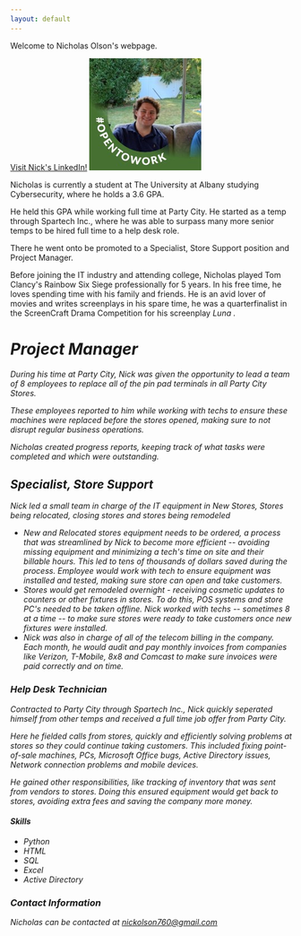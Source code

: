 ```yaml
---
layout: default
---
```


Welcome to Nicholas Olson's webpage.

<a href="https://www.linkedin.com/in/nicholas-olson-148a37230/" target="_blank">Visit Nick's LinkedIn!</a> <img src="1735579395843.jpg">

Nicholas is currently a student at The University at Albany studying Cybersecurity, where he holds a 3.6 GPA.

He held this GPA while working full time at Party City. He started as a temp through Spartech Inc., where he was able to surpass many more senior temps to be hired full time to a help desk role. 

There he went onto be promoted to a Specialist, Store Support position and Project Manager. 

Before joining the IT industry and attending college, Nicholas played Tom Clancy's Rainbow Six Siege professionally for 5 years. In his free time, he loves spending time with his family and friends. He is an avid lover of movies and writes screenplays in his spare time, he was a quarterfinalist in the ScreenCraft Drama Competition for his screenplay <i> Luna <i>.

# Project Manager

During his time at Party City, Nick was given the opportunity to lead a team of 8 employees to replace all of the pin pad terminals in all Party City Stores. 

These employees reported to him while working with techs to ensure these machines were replaced before the stores opened, making sure to not disrupt regular business operations.

Nicholas created progress reports, keeping track of what tasks were completed and which were outstanding.


## Specialist, Store Support

Nick led a small team in charge of the IT equipment in New Stores, Stores being relocated, closing stores and stores being remodeled

- New and Relocated stores equipment needs to be ordered, a process that was streamlined by Nick to become more efficient -- avoiding missing equipment and minimizing a tech's time on site and their billable hours. This led to tens of thousands of dollars saved during the process. Employee would work with tech to ensure equipment was installed and tested, making sure store can open and take customers.
- Stores would get remodeled overnight - receiving cosmetic updates to counters or other fixtures in stores. To do this, POS systems and store PC's needed to be taken offline. Nick worked with techs -- sometimes 8 at a time -- to make sure stores were ready to take customers once new fixtures were installed.
- Nick was also in charge of all of the telecom billing in the company. Each month, he would audit and pay monthly invoices from companies like Verizon, T-Mobile, 8x8 and Comcast to make sure invoices were paid correctly and on time. 

### Help Desk Technician

Contracted to Party City through Spartech Inc., Nick quickly seperated himself from other temps and received a full time job offer from Party City. 

Here he fielded calls from stores, quickly and efficiently solving problems at stores so they could continue taking customers. This included fixing point-of-sale machines, PCs, Microsoft Office bugs, Active Directory issues, Network connection problems and mobile devices.

He gained other responsibilities, like tracking of inventory that was sent from vendors to stores. Doing this ensured equipment would get back to stores, avoiding extra fees and saving the company more money. 
#### Skills

*   Python
*   HTML
*   SQL
*   Excel
*   Active Directory


### Contact Information

Nicholas can be contacted at nickolson760@gmail.com
